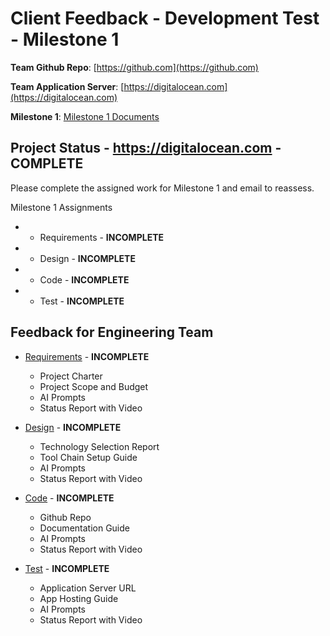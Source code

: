 # Client Feedback - Development Test - Milestone 1

**Team Github Repo**:  [https://github.com](https://github.com)

**Team Application Server**:  [https://digitalocean.com](https://digitalocean.com)

**Milestone 1**: [Milestone 1 Documents](https://github.com/tree/main/Documents/Milestone-1)


## Project Status - https://digitalocean.com - **COMPLETE**

Please complete the assigned work for Milestone 1 and email to reassess.

Milestone 1 Assignments

*  - Requirements  - **INCOMPLETE**
*  - Design        - **INCOMPLETE**
*  - Code          - **INCOMPLETE**
*  - Test          - **INCOMPLETE**


## Feedback for Engineering Team

* [Requirements](https://github.com/tree/main/Documents/Milestone-1/Requirements) - **INCOMPLETE**
    * Project Charter
    * Project Scope and Budget
    * AI Prompts
    * Status Report with Video

* [Design](https://github.com/tree/main/Documents/Milestone-1/Design) - **INCOMPLETE**
    * Technology Selection Report
    * Tool Chain Setup Guide
    * AI Prompts
    * Status Report with Video

* [Code](https://github.com/tree/main/Documents/Milestone-1/Code) - **INCOMPLETE**
    * Github Repo
    * Documentation Guide
    * AI Prompts
    * Status Report with Video

* [Test](https://github.com/tree/main/Documents/Milestone-1/Test) - **INCOMPLETE**
    * Application Server URL
    * App Hosting Guide
    * AI Prompts
    * Status Report with Video

